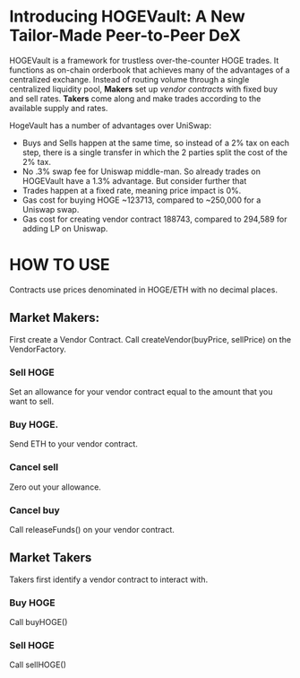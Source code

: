 # Introducing HOGEVault: A New Tailor-Made Peer-to-Peer DeX

HOGEVault is a framework for trustless over-the-counter HOGE trades.
It functions as on-chain orderbook that achieves many of the advantages of a centralized exchange.
Instead of routing volume through a single centralized liquidity pool, **Makers** set up *vendor contracts* with fixed buy and sell rates. **Takers** come along and make trades according to the available supply and rates.

HogeVault has a number of advantages over UniSwap:

- Buys and Sells happen at the same time, so instead of a 2% tax on each step, there is a single transfer in which the 2 parties split the cost of the 2% tax.
- No .3% swap fee for Uniswap middle-man.
So already trades on HOGEVault have a 1.3% advantage. But consider further that
- Trades happen at a fixed rate, meaning price impact is 0%.
- Gas cost for buying HOGE ~123713, compared to ~250,000 for a Uniswap swap.
- Gas cost for creating vendor contract 188743, compared to 294,589 for adding LP on Uniswap.


# HOW TO USE

Contracts use prices denominated in HOGE/ETH with no decimal places.

## Market Makers:

First create a Vendor Contract.
Call createVendor(buyPrice, sellPrice) on the VendorFactory.

### Sell HOGE

Set an allowance for your vendor contract equal to the amount that you want to sell.

### Buy HOGE.
Send ETH to your vendor contract.

### Cancel sell
Zero out your allowance.

### Cancel buy
Call releaseFunds() on your vendor contract.

## Market Takers

Takers first identify a vendor contract to interact with.

### Buy HOGE

Call buyHOGE()

### Sell HOGE

Call sellHOGE()
